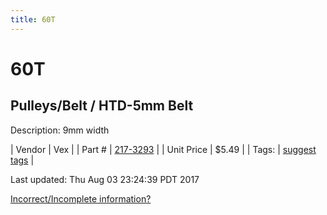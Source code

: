 ```yaml
---
title: 60T
---
```


# 60T
## Pulleys/Belt / HTD-5mm Belt
Description: 	9mm width 

| Vendor | Vex | 
| Part # | [217-3293](http://www.vexrobotics.com/vexpro/motion/belts-and-pulleys/htdbelts9.html) | 
| Unit Price | $5.49 | 
| Tags: | [suggest tags](https://docs.google.com/forms/d/e/1FAIpQLSeWyY8v3RgOty-MyWmh9U0iivNYN_molChYyS-0U-o-kOAv_g/viewform) | 

Last updated: Thu Aug 03 23:24:39 PDT 2017

 [Incorrect/Incomplete information?](https://docs.google.com/forms/d/e/1FAIpQLSeWyY8v3RgOty-MyWmh9U0iivNYN_molChYyS-0U-o-kOAv_g/viewform)